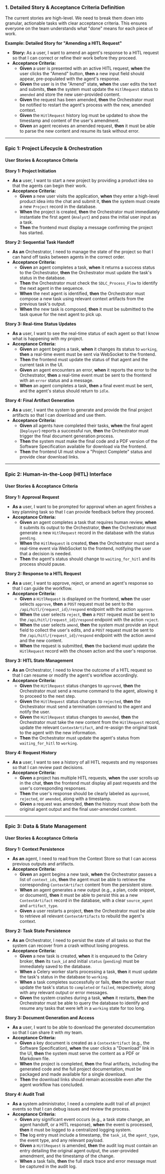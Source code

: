 ### **1. Detailed Story & Acceptance Criteria Definition**

The current stories are high-level. We need to break them down into granular, actionable tasks with clear acceptance criteria. This ensures everyone on the team understands what "done" means for each piece of work.

**Example: Detailed Story for "Amending a HITL Request"**

* **Story:** As a user, I want to amend an agent's response to a HITL request so that I can correct or refine their work before they proceed.
* **Acceptance Criteria:**
  * **Given** a user is presented with an active HITL request, **when** the user clicks the "Amend" button, **then** a new input field should appear, pre-populated with the agent's response.
  * **Given** the user is in the "Amend" state, **when** the user edits the text and submits, **then** the system must update the `HitlRequest` status to `amended` and store the new user-provided content.
  * **Given** the request has been amended, **then** the Orchestrator must be notified to restart the agent's process with the new, amended context.
  * **Given** the `HitlRequest` history log must be updated to show the timestamp and content of the user's amendment.
  * **Given** an agent receives an amended request, **then** it must be able to parse the new content and resume its task without error.

***

### **Epic 1: Project Lifecycle & Orchestration**

#### **User Stories & Acceptance Criteria**

**Story 1: Project Initiation**

* **As a** user, I want to start a new project by providing a product idea so that the agents can begin their work.
* **Acceptance Criteria:**
  * **Given** a new user visits the application, **when** they enter a high-level product idea into the chat and submit it, **then** the system must create a new `Project` record in the database.
  * **When** the project is created, **then** the Orchestrator must immediately instantiate the first agent (`Analyst`) and pass the initial user input as a task.
  * **Then** the frontend must display a message confirming the project has started.

**Story 2: Sequential Task Handoff**

* **As an** Orchestrator, I need to manage the state of the project so that I can hand off tasks between agents in the correct order.
* **Acceptance Criteria:**
  * **Given** an agent completes a task, **when** it returns a success status to the Orchestrator, **then** the Orchestrator must update the task's status in the database.
  * **Then** the Orchestrator must check the `SDLC_Process_Flow` to identify the next agent in the sequence.
  * **When** the next agent is identified, **then** the Orchestrator must compose a new task using relevant context artifacts from the previous task's output.
  * **When** the new task is composed, **then** it must be submitted to the task queue for the next agent to pick up.

**Story 3: Real-time Status Updates**

* **As a** user, I want to see the real-time status of each agent so that I know what is happening with my project.
* **Acceptance Criteria:**
  * **Given** an agent begins a task, **when** it changes its status to `working`, **then** a real-time event must be sent via WebSocket to the frontend.
  * **Then** the frontend must update the status of that agent and the current task in the UI.
  * **Given** an agent encounters an error, **when** it reports the error to the Orchestrator, **then** a real-time event must be sent to the frontend with an `error` status and a message.
  * **When** an agent completes a task, **then** a final event must be sent, and the agent's status should return to `idle`.

**Story 4: Final Artifact Generation**

* **As a** user, I want the system to generate and provide the final project artifacts so that I can download and use them.
* **Acceptance Criteria:**
  * **Given** all agents have completed their tasks, **when** the final agent (`Deployer`) reports a successful run, **then** the Orchestrator must trigger the final document generation process.
  * **Then** the system must make the final code and a PDF version of the Software Specification available for download via the frontend.
  * **Then** the frontend UI must show a "Project Complete" status and provide clear download links.

***

### **Epic 2: Human-in-the-Loop (HITL) Interface**

#### **User Stories & Acceptance Criteria**

**Story 1: Approval Request**

* **As a** user, I want to be prompted for approval when an agent finishes a key planning task so that I can provide feedback before they proceed.
* **Acceptance Criteria:**
  * **Given** an agent completes a task that requires human review, **when** it submits its output to the Orchestrator, **then** the Orchestrator must generate a new `HitlRequest` record in the database with the status `pending`.
  * **When** the `HitlRequest` is created, **then** the Orchestrator must send a real-time event via WebSocket to the frontend, notifying the user that a decision is needed.
  * **Then** the agent's status should change to `waiting_for_hitl` and its process should pause.

**Story 2: Response to a HITL Request**

* **As a** user, I want to approve, reject, or amend an agent's response so that I can guide the workflow.
* **Acceptance Criteria:**
  * **Given** a `HitlRequest` is displayed on the frontend, **when** the user selects `approve`, **then** a `POST` request must be sent to the `/api/hitl/{request_id}/respond` endpoint with the action `approve`.
  * **When** the user selects `reject`, **then** a `POST` request must be sent to the `/api/hitl/{request_id}/respond` endpoint with the action `reject`.
  * **When** the user selects `amend`, **then** the system must provide an input field to collect the user's edits, and a `POST` request must be sent to the `/api/hitl/{request_id}/respond` endpoint with the action `amend` and the new content.
  * **When** the request is submitted, **then** the backend must update the `HitlRequest` record with the chosen action and the user's response.

**Story 3: HITL State Management**

* **As an** Orchestrator, I need to know the outcome of a HITL request so that I can resume or modify the agent's workflow accordingly.
* **Acceptance Criteria:**
  * **Given** the `HitlRequest` status changes to `approved`, **then** the Orchestrator must send a resume command to the agent, allowing it to proceed to the next step.
  * **Given** the `HitlRequest` status changes to `rejected`, **then** the Orchestrator must send a termination command to the agent and notify the user.
  * **Given** the `HitlRequest` status changes to `amended`, **then** the Orchestrator must take the new content from the `HitlRequest` record, update the relevant `ContextArtifact`, and re-assign the original task to the agent with the new information.
  * **Then** the Orchestrator must update the agent's status from `waiting_for_hitl` to `working`.

**Story 4: Request History**

* **As a** user, I want to see a history of all HITL requests and my responses so that I can review past decisions.
* **Acceptance Criteria:**
  * **Given** a project has multiple HITL requests, **when** the user scrolls up in the chat, **then** the frontend must display all past requests and the user's corresponding responses.
  * **Then** the user's response should be clearly labeled as `approved`, `rejected`, or `amended`, along with a timestamp.
  * **Given** a request was amended, **then** the history must show both the original agent output and the final user-amended content.

***

### **Epic 3: Data & State Management**

#### **User Stories & Acceptance Criteria**

**Story 1: Context Persistence**

* **As an** agent, I need to read from the Context Store so that I can access previous outputs and artifacts.
* **Acceptance Criteria:**
  * **Given** an agent begins a new task, **when** the Orchestrator passes a list of `context_ids`, **then** the agent must be able to retrieve the corresponding `ContextArtifact` content from the persistent store.
  * **When** an agent generates a new output (e.g., a plan, code snippet, or document), **then** it must be able to persist this as a new `ContextArtifact` record in the database, with a clear `source_agent` and `artifact_type`.
  * **Given** a user restarts a project, **then** the Orchestrator must be able to retrieve all relevant `ContextArtifacts` to rebuild the agent's context.

**Story 2: Task State Persistence**

* **As an** Orchestrator, I need to persist the state of all tasks so that the system can recover from a crash without losing progress.
* **Acceptance Criteria:**
  * **Given** a new task is created, **when** it is enqueued to the Celery broker, **then** its `task_id` and initial `status` (`pending`) must be immediately saved to the database.
  * **When** a Celery worker starts processing a task, **then** it must update the task's status in the database to `working`.
  * **When** a task completes successfully or fails, **then** the worker must update the task's status to `completed` or `failed`, respectively, along with any relevant output or error messages.
  * **Given** the system crashes during a task, **when** it restarts, **then** the Orchestrator must be able to query the database to identify and resume any tasks that were left in a `working` state for too long.

**Story 3: Document Generation and Access**

* **As a** user, I want to be able to download the generated documentation so that I can share it with my team.
* **Acceptance Criteria:**
  * **Given** a key document is created as a `ContextArtifact` (e.g., the Software Specification), **when** the user clicks a "Download" link in the UI, **then** the system must serve the content as a PDF or Markdown file.
  * **When** the project is completed, **then** the final artifacts, including the generated code and the full project documentation, must be packaged and made available for a single download.
  * **Then** the download links should remain accessible even after the agent workflow has concluded.

**Story 4: Audit Trail**

* **As a** system administrator, I need a complete audit trail of all project events so that I can debug issues and review the process.
* **Acceptance Criteria:**
  * **Given** any significant event occurs (e.g., a task state change, an agent handoff, or a HITL response), **when** the event is processed, **then** it must be logged to a centralized logging system.
  * **The** log entry must include a timestamp, the `task_id`, the `agent_type`, the event type, and any relevant payload.
  * **Given** a `HitlRequest` is amended, **then** the audit log must contain an entry detailing the original agent output, the user-provided amendment, and the timestamp of the change.
  * **When** a task fails, **then** the full stack trace and error message must be captured in the audit log.
